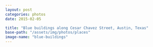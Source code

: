 ```yaml
---
layout: post
categories: photos
date: 2015-02-05

title: "Blue buildings along Cesar Chavez Street, Austin, Texas"
base-path: "/assets/img/photos/places"
image-name: "blue-buildings"
---
```

